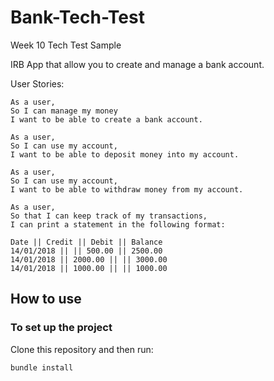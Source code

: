 # Bank-Tech-Test

Week 10 Tech Test Sample

IRB App that allow you to create and manage a bank account.

User Stories:
```
As a user,
So I can manage my money
I want to be able to create a bank account.

As a user,
So I can use my account,
I want to be able to deposit money into my account.

As a user,
So I can use my account,
I want to be able to withdraw money from my account.

As a user,
So that I can keep track of my transactions,
I can print a statement in the following format:

Date || Credit || Debit || Balance
14/01/2018 || || 500.00 || 2500.00
14/01/2018 || 2000.00 || || 3000.00
14/01/2018 || 1000.00 || || 1000.00
```

## How to use

 ### To set up the project

 Clone this repository and then run:

 ```
 bundle install
 ```
